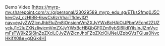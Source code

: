 Demo Video
[https://myrp-my.sharepoint.com/:v:/g/personal/23029589_myrp_edu_sg/ETksSfmg0J5CkevOyJ_czHIBB-6swCs6zrVhaiTfldevlQ?nav=eyJyZWZlcnJhbEluZm8iOnsicmVmZXJyYWxBcHAiOiJPbmVEcml2ZUZvckJ1c2luZXNzIiwicmVmZXJyYWxBcHBQbGF0Zm9ybSI6IldlYiIsInJlZmVycmFsTW9kZSI6InZpZXciLCJyZWZlcnJhbFZpZXciOiJNeUZpbGVzTGlua0NvcHkifX0&e=gQGk4H]
